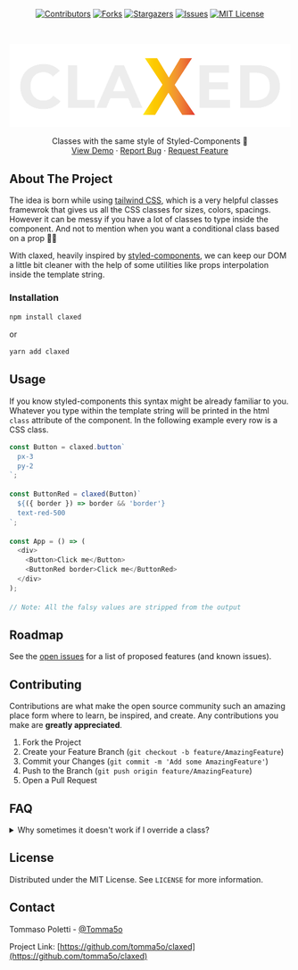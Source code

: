 <!-- PROJECT SHIELDS -->
<!--
*** I'm using markdown "reference style" links for readability.
*** Reference links are enclosed in brackets [ ] instead of parentheses ( ).
*** See the bottom of this document for the declaration of the reference variables
*** for contributors-url, forks-url, etc. This is an optional, concise syntax you may use.
*** https://www.markdownguide.org/basic-syntax/#reference-style-links
-->
<div align="center">

[![Contributors][contributors-shield]][contributors-url]
[![Forks][forks-shield]][forks-url]
[![Stargazers][stars-shield]][stars-url]
[![Issues][issues-shield]][issues-url]
[![MIT License][license-shield]][license-url]

</div>
<!-- PROJECT LOGO -->
<br />
<p align="center">
  <a href="https://github.com/tomma5o/claxed">
    <img src="images/claxed_logo.png" alt="Claxed">
  </a>
  <p align="center">
    Classes with the same style of Styled-Components 🚀
    <br />
    <a href="https://github.com/tomma5o/claxed">View Demo</a>
    ·
    <a href="https://github.com/tomma5o/claxed/issues">Report Bug</a>
    ·
    <a href="https://github.com/tomma5o/claxed/issues">Request Feature</a>
  </p>
</p>

<!-- ABOUT THE PROJECT -->

## About The Project

The idea is born while using [tailwind CSS](https://tailwindcss.com/), which is a very helpful classes framewrok that gives us all the CSS classes for sizes, colors, spacings.
However it can be messy if you have a lot of classes to type inside the component. And not to mention when you want a conditional class based on a prop 💆‍♂️

With claxed, heavily inspired by [styled-components](https://styled-components.com/), we can keep our DOM a little bit cleaner with the help of some utilities like props interpolation inside the template string.

<!-- GETTING STARTED -->

### Installation

```sh
npm install claxed
```

or

```sh
yarn add claxed
```

<!-- USAGE EXAMPLES -->

## Usage

If you know styled-components this syntax might be already familiar to you. Whatever you type within the template string will be printed in the html `class` attribute of the component. In the following example every row is a CSS class.

```js
const Button = claxed.button`
  px-3
  py-2
`;

const ButtonRed = claxed(Button)`
  ${({ border }) => border && 'border'}
  text-red-500
`;

const App = () => (
  <div>
    <Button>Click me</Button>
    <ButtonRed border>Click me</ButtonRed>
  </div>
);

// Note: All the falsy values are stripped from the output
```

## Roadmap

See the [open issues](https://github.com/tomma5o/claxed/issues) for a list of proposed features (and known issues).

<!-- CONTRIBUTING -->

## Contributing

Contributions are what make the open source community such an amazing place form where to learn, be inspired, and create. Any contributions you make are **greatly appreciated**.

1. Fork the Project
2. Create your Feature Branch (`git checkout -b feature/AmazingFeature`)
3. Commit your Changes (`git commit -m 'Add some AmazingFeature'`)
4. Push to the Branch (`git push origin feature/AmazingFeature`)
5. Open a Pull Request

## FAQ

<details>
  <summary>Why sometimes it doesn't work if I override a class?</summary>
  <p>This happens because is not important where you declared a class, but is the ordering in declaration of the lib that gives it the priority</p>
</details>

<!-- LICENSE -->

## License

Distributed under the MIT License. See `LICENSE` for more information.

<!-- CONTACT -->

## Contact

Tommaso Poletti - [@Tomma5o](https://twitter.com/tomma5o)

Project Link: [https://github.com/tomma5o/claxed](https://github.com/tomma5o/claxed)

<!-- MARKDOWN LINKS & IMAGES -->
<!-- https://www.markdownguide.org/basic-syntax/#reference-style-links -->

[contributors-shield]: https://img.shields.io/github/contributors/tomma5o/claxed.svg?style=for-the-badge
[contributors-url]: https://github.com/tomma5o/claxed/graphs/contributors
[forks-shield]: https://img.shields.io/github/forks/tomma5o/claxed.svg?style=for-the-badge
[forks-url]: https://github.com/tomma5o/claxed/network/members
[stars-shield]: https://img.shields.io/github/stars/tomma5o/claxed.svg?style=for-the-badge
[stars-url]: https://github.com/tomma5o/claxed/stargazers
[issues-shield]: https://img.shields.io/github/issues/tomma5o/claxed.svg?style=for-the-badge
[issues-url]: https://github.com/tomma5o/claxed/issues
[license-shield]: https://img.shields.io/github/license/tomma5o/claxed.svg?style=for-the-badge
[license-url]: https://github.com/tomma5o/claxed/blob/master/LICENSE.txt
[product-screenshot]: images/screenshot.png
